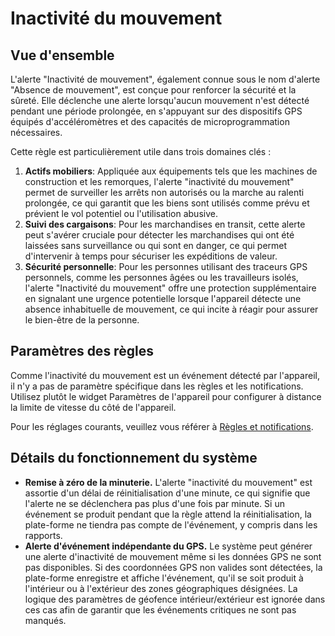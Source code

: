 # Inactivité du mouvement

## Vue d'ensemble

L'alerte "Inactivité de mouvement", également connue sous le nom d'alerte "Absence de mouvement", est conçue pour renforcer la sécurité et la sûreté. Elle déclenche une alerte lorsqu'aucun mouvement n'est détecté pendant une période prolongée, en s'appuyant sur des dispositifs GPS équipés d'accéléromètres et des capacités de microprogrammation nécessaires.

Cette règle est particulièrement utile dans trois domaines clés :

1. **Actifs mobiliers**: Appliquée aux équipements tels que les machines de construction et les remorques, l'alerte "inactivité du mouvement" permet de surveiller les arrêts non autorisés ou la marche au ralenti prolongée, ce qui garantit que les biens sont utilisés comme prévu et prévient le vol potentiel ou l'utilisation abusive.
2. **Suivi des cargaisons**: Pour les marchandises en transit, cette alerte peut s'avérer cruciale pour détecter les marchandises qui ont été laissées sans surveillance ou qui sont en danger, ce qui permet d'intervenir à temps pour sécuriser les expéditions de valeur.
3. **Sécurité personnelle**: Pour les personnes utilisant des traceurs GPS personnels, comme les personnes âgées ou les travailleurs isolés, l'alerte "Inactivité du mouvement" offre une protection supplémentaire en signalant une urgence potentielle lorsque l'appareil détecte une absence inhabituelle de mouvement, ce qui incite à réagir pour assurer le bien-être de la personne.

## Paramètres des règles

Comme l'inactivité du mouvement est un événement détecté par l'appareil, il n'y a pas de paramètre spécifique dans les règles et les notifications. Utilisez plutôt le widget Paramètres de l'appareil pour configurer à distance la limite de vitesse du côté de l'appareil.

Pour les réglages courants, veuillez vous référer à [Règles et notifications](../../../guide-de-litilizateur/regles-et-notifications.md).

## Détails du fonctionnement du système

* **Remise à zéro de la minuterie.** L'alerte "inactivité du mouvement" est assortie d'un délai de réinitialisation d'une minute, ce qui signifie que l'alerte ne se déclenchera pas plus d'une fois par minute. Si un événement se produit pendant que la règle attend la réinitialisation, la plate-forme ne tiendra pas compte de l'événement, y compris dans les rapports.
* **Alerte d'événement indépendante du GPS.** Le système peut générer une alerte d'inactivité de mouvement même si les données GPS ne sont pas disponibles. Si des coordonnées GPS non valides sont détectées, la plate-forme enregistre et affiche l'événement, qu'il se soit produit à l'intérieur ou à l'extérieur des zones géographiques désignées. La logique des paramètres de géofence intérieur/extérieur est ignorée dans ces cas afin de garantir que les événements critiques ne sont pas manqués.
